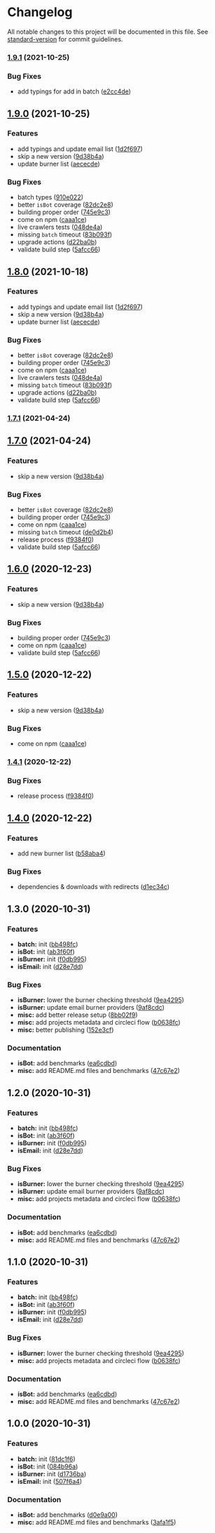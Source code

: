 # Changelog

All notable changes to this project will be documented in this file. See [standard-version](https://github.com/conventional-changelog/standard-version) for commit guidelines.

### [1.9.1](https://github.com/proximahq/rearguard/compare/v1.9.0...v1.9.1) (2021-10-25)


### Bug Fixes

* add typings for add in batch ([e2cc4de](https://github.com/proximahq/rearguard/commit/e2cc4de43b046f6534115331b587e84ff77c80a2))

## [1.9.0](https://github.com/proximahq/rearguard/compare/v1.4.1...v1.9.0) (2021-10-25)

### Features

- add typings and update email list ([1d2f697](https://github.com/proximahq/rearguard/commit/1d2f697e9c6241fe31f81ccaa3ec70b385c8ba2a))
- skip a new version ([9d38b4a](https://github.com/proximahq/rearguard/commit/9d38b4af4e0e9060d337db8119690cb4bcfb8ec7))
- update burner list ([aececde](https://github.com/proximahq/rearguard/commit/aececde1a7cc9c5f6ab94fccfa41690604314dbf))

### Bug Fixes

- batch types ([910e022](https://github.com/proximahq/rearguard/commit/910e0222dad10076a853523617d9b718b6a92efd))
- better `isBot` coverage ([82dc2e8](https://github.com/proximahq/rearguard/commit/82dc2e8385548c1dd86e09d4fcb0dc0d4ea96bae))
- building proper order ([745e9c3](https://github.com/proximahq/rearguard/commit/745e9c3a9e2a7e2d9d2aba261a96c7a7ccc42255))
- come on npm ([caaa1ce](https://github.com/proximahq/rearguard/commit/caaa1cef32f897976b030fa5528f9efcb361dd49))
- live crawlers tests ([048de4a](https://github.com/proximahq/rearguard/commit/048de4a78da0c2821fc1b8a3e644c93394c68349))
- missing `batch` timeout ([83b093f](https://github.com/proximahq/rearguard/commit/83b093fb9a2862a88152d16bcf1f628b3ef3cd99))
- upgrade actions ([d22ba0b](https://github.com/proximahq/rearguard/commit/d22ba0b5bdda81a29ee8a5abc7bca587b9acfa89))
- validate build step ([5afcc66](https://github.com/proximahq/rearguard/commit/5afcc667b4db7cd95f6b6d849b31ba073a16c792))

## [1.8.0](https://github.com/proximahq/rearguard/compare/v1.4.1...v1.8.0) (2021-10-18)

### Features

- add typings and update email list ([1d2f697](https://github.com/proximahq/rearguard/commit/1d2f697e9c6241fe31f81ccaa3ec70b385c8ba2a))
- skip a new version ([9d38b4a](https://github.com/proximahq/rearguard/commit/9d38b4af4e0e9060d337db8119690cb4bcfb8ec7))
- update burner list ([aececde](https://github.com/proximahq/rearguard/commit/aececde1a7cc9c5f6ab94fccfa41690604314dbf))

### Bug Fixes

- better `isBot` coverage ([82dc2e8](https://github.com/proximahq/rearguard/commit/82dc2e8385548c1dd86e09d4fcb0dc0d4ea96bae))
- building proper order ([745e9c3](https://github.com/proximahq/rearguard/commit/745e9c3a9e2a7e2d9d2aba261a96c7a7ccc42255))
- come on npm ([caaa1ce](https://github.com/proximahq/rearguard/commit/caaa1cef32f897976b030fa5528f9efcb361dd49))
- live crawlers tests ([048de4a](https://github.com/proximahq/rearguard/commit/048de4a78da0c2821fc1b8a3e644c93394c68349))
- missing `batch` timeout ([83b093f](https://github.com/proximahq/rearguard/commit/83b093fb9a2862a88152d16bcf1f628b3ef3cd99))
- upgrade actions ([d22ba0b](https://github.com/proximahq/rearguard/commit/d22ba0b5bdda81a29ee8a5abc7bca587b9acfa89))
- validate build step ([5afcc66](https://github.com/proximahq/rearguard/commit/5afcc667b4db7cd95f6b6d849b31ba073a16c792))

### [1.7.1](https://github.com/proximahq/rearguard/compare/v1.7.0...v1.7.1) (2021-04-24)

## [1.7.0](https://github.com/proximahq/rearguard/compare/v1.4.0...v1.7.0) (2021-04-24)

### Features

- skip a new version ([9d38b4a](https://github.com/proximahq/rearguard/commit/9d38b4af4e0e9060d337db8119690cb4bcfb8ec7))

### Bug Fixes

- better `isBot` coverage ([82dc2e8](https://github.com/proximahq/rearguard/commit/82dc2e8385548c1dd86e09d4fcb0dc0d4ea96bae))
- building proper order ([745e9c3](https://github.com/proximahq/rearguard/commit/745e9c3a9e2a7e2d9d2aba261a96c7a7ccc42255))
- come on npm ([caaa1ce](https://github.com/proximahq/rearguard/commit/caaa1cef32f897976b030fa5528f9efcb361dd49))
- missing `batch` timeout ([de0d2b4](https://github.com/proximahq/rearguard/commit/de0d2b44839344a08be1ffb9d43e6a3f799a6599))
- release process ([f9384f0](https://github.com/proximahq/rearguard/commit/f9384f0f0560e9c0cefeaf8bbb0d32f91c551a0c))
- validate build step ([5afcc66](https://github.com/proximahq/rearguard/commit/5afcc667b4db7cd95f6b6d849b31ba073a16c792))

## [1.6.0](https://github.com/proximahq/rearguard/compare/v1.4.1...v1.6.0) (2020-12-23)

### Features

- skip a new version ([9d38b4a](https://github.com/proximahq/rearguard/commit/9d38b4af4e0e9060d337db8119690cb4bcfb8ec7))

### Bug Fixes

- building proper order ([745e9c3](https://github.com/proximahq/rearguard/commit/745e9c3a9e2a7e2d9d2aba261a96c7a7ccc42255))
- come on npm ([caaa1ce](https://github.com/proximahq/rearguard/commit/caaa1cef32f897976b030fa5528f9efcb361dd49))
- validate build step ([5afcc66](https://github.com/proximahq/rearguard/commit/5afcc667b4db7cd95f6b6d849b31ba073a16c792))

## [1.5.0](https://github.com/proximahq/rearguard/compare/v1.4.1...v1.5.0) (2020-12-22)

### Features

- skip a new version ([9d38b4a](https://github.com/proximahq/rearguard/commit/9d38b4af4e0e9060d337db8119690cb4bcfb8ec7))

### Bug Fixes

- come on npm ([caaa1ce](https://github.com/proximahq/rearguard/commit/caaa1cef32f897976b030fa5528f9efcb361dd49))

### [1.4.1](https://github.com/proximahq/rearguard/compare/v1.4.0...v1.4.1) (2020-12-22)

### Bug Fixes

- release process ([f9384f0](https://github.com/proximahq/rearguard/commit/f9384f0f0560e9c0cefeaf8bbb0d32f91c551a0c))

## [1.4.0](https://github.com/proximahq/rearguard/compare/v1.3.0...v1.4.0) (2020-12-22)

### Features

- add new burner list ([b58aba4](https://github.com/proximahq/rearguard/commit/b58aba4c833128be5cbbee6ce2b8f8e5927d912e))

### Bug Fixes

- dependencies & downloads with redirects ([d1ec34c](https://github.com/proximahq/rearguard/commit/d1ec34ccce37020f64ed77d3dc7bc4826c6c743e))

## 1.3.0 (2020-10-31)

### Features

- **batch:** init ([bb498fc](https://github.com/proximahq/rearguard/commit/bb498fcbdef8c18c698b3d639c6e3a46b1be0a2f))
- **isBot:** init ([ab3f60f](https://github.com/proximahq/rearguard/commit/ab3f60f4e8e437d31920a5b9a833e373f2117c34))
- **isBurner:** init ([f0db995](https://github.com/proximahq/rearguard/commit/f0db99596ed57f1ade8e3cb6b9a9e962c24c196c))
- **isEmail:** init ([d28e7dd](https://github.com/proximahq/rearguard/commit/d28e7dd59ec4667f2190ca205ec16fad7613d7a5))

### Bug Fixes

- **isBurner:** lower the burner checking threshold ([9ea4295](https://github.com/proximahq/rearguard/commit/9ea42958c76fa8f4a623a20d928c75794b01f7ff))
- **isBurner:** update email burner providers ([9af8cdc](https://github.com/proximahq/rearguard/commit/9af8cdc59aa6e2b42516ff23580fae47934164c8))
- **misc:** add better release setup ([8bb02f9](https://github.com/proximahq/rearguard/commit/8bb02f9fff73dd6f3aa8a3be3ac93dffa228257c))
- **misc:** add projects metadata and circleci flow ([b0638fc](https://github.com/proximahq/rearguard/commit/b0638fc23df4c512684b0b87e1a6b30abf850f44))
- **misc:** better publishing ([152e3cf](https://github.com/proximahq/rearguard/commit/152e3cf1f6ab9cc87bc6e4699ecd9cc6eb63a2ac))

### Documentation

- **isBot:** add benchmarks ([ea6cdbd](https://github.com/proximahq/rearguard/commit/ea6cdbd7a6118d0c65d754e8fe96d2da23f33ce6))
- **misc:** add README.md files and benchmarks ([47c67e2](https://github.com/proximahq/rearguard/commit/47c67e27939206c76a8ecc391fc467007f0d323e))

## 1.2.0 (2020-10-31)

### Features

- **batch:** init ([bb498fc](https://github.com/proximahq/rearguard/commit/bb498fcbdef8c18c698b3d639c6e3a46b1be0a2f))
- **isBot:** init ([ab3f60f](https://github.com/proximahq/rearguard/commit/ab3f60f4e8e437d31920a5b9a833e373f2117c34))
- **isBurner:** init ([f0db995](https://github.com/proximahq/rearguard/commit/f0db99596ed57f1ade8e3cb6b9a9e962c24c196c))
- **isEmail:** init ([d28e7dd](https://github.com/proximahq/rearguard/commit/d28e7dd59ec4667f2190ca205ec16fad7613d7a5))

### Bug Fixes

- **isBurner:** lower the burner checking threshold ([9ea4295](https://github.com/proximahq/rearguard/commit/9ea42958c76fa8f4a623a20d928c75794b01f7ff))
- **isBurner:** update email burner providers ([9af8cdc](https://github.com/proximahq/rearguard/commit/9af8cdc59aa6e2b42516ff23580fae47934164c8))
- **misc:** add projects metadata and circleci flow ([b0638fc](https://github.com/proximahq/rearguard/commit/b0638fc23df4c512684b0b87e1a6b30abf850f44))

### Documentation

- **isBot:** add benchmarks ([ea6cdbd](https://github.com/proximahq/rearguard/commit/ea6cdbd7a6118d0c65d754e8fe96d2da23f33ce6))
- **misc:** add README.md files and benchmarks ([47c67e2](https://github.com/proximahq/rearguard/commit/47c67e27939206c76a8ecc391fc467007f0d323e))

## 1.1.0 (2020-10-31)

### Features

- **batch:** init ([bb498fc](https://github.com/proximahq/rearguard/commit/bb498fcbdef8c18c698b3d639c6e3a46b1be0a2f))
- **isBot:** init ([ab3f60f](https://github.com/proximahq/rearguard/commit/ab3f60f4e8e437d31920a5b9a833e373f2117c34))
- **isBurner:** init ([f0db995](https://github.com/proximahq/rearguard/commit/f0db99596ed57f1ade8e3cb6b9a9e962c24c196c))
- **isEmail:** init ([d28e7dd](https://github.com/proximahq/rearguard/commit/d28e7dd59ec4667f2190ca205ec16fad7613d7a5))

### Bug Fixes

- **isBurner:** lower the burner checking threshold ([9ea4295](https://github.com/proximahq/rearguard/commit/9ea42958c76fa8f4a623a20d928c75794b01f7ff))
- **misc:** add projects metadata and circleci flow ([b0638fc](https://github.com/proximahq/rearguard/commit/b0638fc23df4c512684b0b87e1a6b30abf850f44))

### Documentation

- **isBot:** add benchmarks ([ea6cdbd](https://github.com/proximahq/rearguard/commit/ea6cdbd7a6118d0c65d754e8fe96d2da23f33ce6))
- **misc:** add README.md files and benchmarks ([47c67e2](https://github.com/proximahq/rearguard/commit/47c67e27939206c76a8ecc391fc467007f0d323e))

## 1.0.0 (2020-10-31)

### Features

- **batch:** init ([81dc1f6](https://github.com/proximahq/rearguard/commit/81dc1f660430a0aba1bc71f8689e7c8fb9e4b884))
- **isBot:** init ([084b96a](https://github.com/proximahq/rearguard/commit/084b96ae43f700d2e4ec2225418eab1b51b36ab8))
- **isBurner:** init ([d1736ba](https://github.com/proximahq/rearguard/commit/d1736ba9a5fd5f27f9c37e7d9bafee6ad378871c))
- **isEmail:** init ([507f6a4](https://github.com/proximahq/rearguard/commit/507f6a4a2d32ebe5d6d86ca661943fa2f1031442))

### Documentation

- **isBot:** add benchmarks ([d0e9a00](https://github.com/proximahq/rearguard/commit/d0e9a00493f8f12d9d9ea473274d322e02d73e0f))
- **misc:** add README.md files and benchmarks ([3afa1f5](https://github.com/proximahq/rearguard/commit/3afa1f52cd5109916a29b95f2fb7f8750b2430a3))
